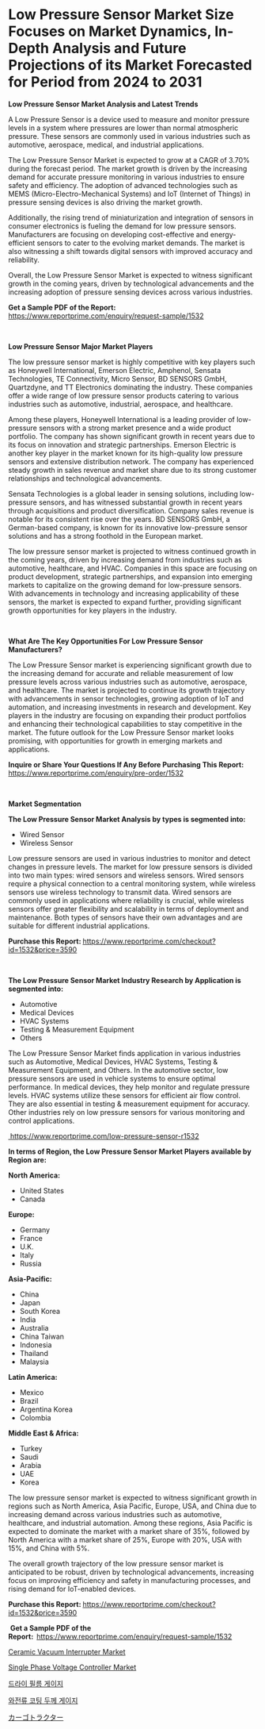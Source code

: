 <p><h1>Low Pressure Sensor Market Size Focuses on Market Dynamics, In-Depth Analysis and Future Projections of its Market Forecasted for Period from 2024 to 2031</h1></p><p><strong>Low Pressure Sensor Market Analysis and Latest Trends</strong></p>
<p><p>A Low Pressure Sensor is a device used to measure and monitor pressure levels in a system where pressures are lower than normal atmospheric pressure. These sensors are commonly used in various industries such as automotive, aerospace, medical, and industrial applications.</p><p>The Low Pressure Sensor Market is expected to grow at a CAGR of 3.70% during the forecast period. The market growth is driven by the increasing demand for accurate pressure monitoring in various industries to ensure safety and efficiency. The adoption of advanced technologies such as MEMS (Micro-Electro-Mechanical Systems) and IoT (Internet of Things) in pressure sensing devices is also driving the market growth.</p><p>Additionally, the rising trend of miniaturization and integration of sensors in consumer electronics is fueling the demand for low pressure sensors. Manufacturers are focusing on developing cost-effective and energy-efficient sensors to cater to the evolving market demands. The market is also witnessing a shift towards digital sensors with improved accuracy and reliability.</p><p>Overall, the Low Pressure Sensor Market is expected to witness significant growth in the coming years, driven by technological advancements and the increasing adoption of pressure sensing devices across various industries.</p></p>
<p><strong>Get a Sample PDF of the Report:&nbsp;</strong> <a href="https://www.reportprime.com/enquiry/request-sample/1532">https://www.reportprime.com/enquiry/request-sample/1532</a></p>
<p>&nbsp;</p>
<p><strong>Low Pressure Sensor Major Market Players</strong></p>
<p><p>The low pressure sensor market is highly competitive with key players such as Honeywell International, Emerson Electric, Amphenol, Sensata Technologies, TE Connectivity, Micro Sensor, BD SENSORS GmbH, Quartzdyne, and TT Electronics dominating the industry. These companies offer a wide range of low pressure sensor products catering to various industries such as automotive, industrial, aerospace, and healthcare.</p><p>Among these players, Honeywell International is a leading provider of low-pressure sensors with a strong market presence and a wide product portfolio. The company has shown significant growth in recent years due to its focus on innovation and strategic partnerships. Emerson Electric is another key player in the market known for its high-quality low pressure sensors and extensive distribution network. The company has experienced steady growth in sales revenue and market share due to its strong customer relationships and technological advancements.</p><p>Sensata Technologies is a global leader in sensing solutions, including low-pressure sensors, and has witnessed substantial growth in recent years through acquisitions and product diversification. Company sales revenue is notable for its consistent rise over the years. BD SENSORS GmbH, a German-based company, is known for its innovative low-pressure sensor solutions and has a strong foothold in the European market.</p><p>The low pressure sensor market is projected to witness continued growth in the coming years, driven by increasing demand from industries such as automotive, healthcare, and HVAC. Companies in this space are focusing on product development, strategic partnerships, and expansion into emerging markets to capitalize on the growing demand for low-pressure sensors. With advancements in technology and increasing applicability of these sensors, the market is expected to expand further, providing significant growth opportunities for key players in the industry.</p></p>
<p>&nbsp;</p>
<p><strong>What Are The Key Opportunities For Low Pressure Sensor Manufacturers?</strong></p>
<p><p>The Low Pressure Sensor market is experiencing significant growth due to the increasing demand for accurate and reliable measurement of low pressure levels across various industries such as automotive, aerospace, and healthcare. The market is projected to continue its growth trajectory with advancements in sensor technologies, growing adoption of IoT and automation, and increasing investments in research and development. Key players in the industry are focusing on expanding their product portfolios and enhancing their technological capabilities to stay competitive in the market. The future outlook for the Low Pressure Sensor market looks promising, with opportunities for growth in emerging markets and applications.</p></p>
<p><strong>Inquire or Share Your Questions If Any Before Purchasing This Report:</strong> <a href="https://www.reportprime.com/enquiry/pre-order/1532">https://www.reportprime.com/enquiry/pre-order/1532</a></p>
<p>&nbsp;</p>
<p><strong>Market Segmentation</strong></p>
<p><strong>The Low Pressure Sensor Market Analysis by types is segmented into:</strong></p>
<p><ul><li>Wired Sensor</li><li>Wireless Sensor</li></ul></p>
<p><p>Low pressure sensors are used in various industries to monitor and detect changes in pressure levels. The market for low pressure sensors is divided into two main types: wired sensors and wireless sensors. Wired sensors require a physical connection to a central monitoring system, while wireless sensors use wireless technology to transmit data. Wired sensors are commonly used in applications where reliability is crucial, while wireless sensors offer greater flexibility and scalability in terms of deployment and maintenance. Both types of sensors have their own advantages and are suitable for different industrial applications.</p></p>
<p><strong>Purchase this Report:&nbsp;</strong><a href="https://www.reportprime.com/checkout?id=1532&price=3590">https://www.reportprime.com/checkout?id=1532&price=3590</a></p>
<p>&nbsp;</p>
<p><strong>The Low Pressure Sensor Market Industry Research by Application is segmented into:</strong></p>
<p><ul><li>Automotive</li><li>Medical Devices</li><li>HVAC Systems</li><li>Testing & Measurement Equipment</li><li>Others</li></ul></p>
<p><p>The Low Pressure Sensor Market finds application in various industries such as Automotive, Medical Devices, HVAC Systems, Testing & Measurement Equipment, and Others. In the automotive sector, low pressure sensors are used in vehicle systems to ensure optimal performance. In medical devices, they help monitor and regulate pressure levels. HVAC systems utilize these sensors for efficient air flow control. They are also essential in testing & measurement equipment for accuracy. Other industries rely on low pressure sensors for various monitoring and control applications.</p></p>
<p><a href="https://www.reportprime.com/low-pressure-sensor-r1532">&nbsp;https://www.reportprime.com/low-pressure-sensor-r1532</a></p>
<p><strong>In terms of Region, the Low Pressure Sensor Market Players available by Region are:</strong></p>
<p>
    <p> <strong> North America: </strong>
        <ul>
            <li>United States</li>
            <li>Canada</li>
        </ul>
        </p> 
    <p> <strong> Europe: </strong>
        <ul>
            <li>Germany</li>
            <li>France</li>
            <li>U.K.</li>
            <li>Italy</li>
            <li>Russia</li>
        </ul>
        </p> 
    <p> <strong> Asia-Pacific: </strong>
        <ul>
            <li>China</li>
            <li>Japan</li>
            <li>South Korea</li>
            <li>India</li>
            <li>Australia</li>
            <li>China Taiwan</li>
            <li>Indonesia</li>
            <li>Thailand</li>
            <li>Malaysia</li>
        </ul>
        </p> 
    <p> <strong> Latin America: </strong>
        <ul>
            <li>Mexico</li>
            <li>Brazil</li>
            <li>Argentina Korea</li>
            <li>Colombia</li>
        </ul>
        </p> 
    <p> <strong> Middle East & Africa: </strong>
        <ul>
            <li>Turkey</li>
            <li>Saudi</li>
            <li>Arabia</li>
            <li>UAE</li>
            <li>Korea</li>
        </ul>
    </p>
    </p>
<p><p>The low pressure sensor market is expected to witness significant growth in regions such as North America, Asia Pacific, Europe, USA, and China due to increasing demand across various industries such as automotive, healthcare, and industrial automation. Among these regions, Asia Pacific is expected to dominate the market with a market share of 35%, followed by North America with a market share of 25%, Europe with 20%, USA with 15%, and China with 5%.</p><p>The overall growth trajectory of the low pressure sensor market is anticipated to be robust, driven by technological advancements, increasing focus on improving efficiency and safety in manufacturing processes, and rising demand for IoT-enabled devices.</p></p>
<p><strong>Purchase this Report: </strong><a href="https://www.reportprime.com/checkout?id=1532&price=3590">https://www.reportprime.com/checkout?id=1532&price=3590</a></p>
<p>&nbsp;<strong>Get a Sample PDF of the Report:&nbsp;&nbsp;</strong><a href="https://www.reportprime.com/enquiry/request-sample/1532">https://www.reportprime.com/enquiry/request-sample/1532</a></p>
<p><strong></strong></p>
<p><p><a href="https://github.com/fiixsa/Market-Research-Report-List-2/blob/main/ceramic-vacuum-interrupter-market.md">Ceramic Vacuum Interrupter Market</a></p><p><a href="https://github.com/Airanohannonzb68e5pb53oc1/Market-Research-Report-List-2/blob/main/single-phase-voltage-controller-market.md">Single Phase Voltage Controller Market</a></p><p><a href="https://github.com/TimmyMann6767/Market-Research-Report-List-1/blob/main/863978368743.md">드라이 필름 게이지</a></p><p><a href="https://github.com/JeromeRtyau89966/Market-Research-Report-List-1/blob/main/265709468744.md">와전류 코팅 두께 게이지</a></p><p><a href="https://github.com/AriMuller2009/Market-Research-Report-List-1/blob/main/898620771270.md">カーゴトラクター</a></p></p>